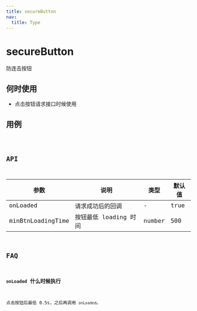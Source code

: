 ```yaml
---
title: secureButton
nav:
  title: Type
---
```


# secureButton

防连击按钮

## 何时使用

- 点击按钮请求接口时候使用

## 用例

<code src="./demo/secureButton.tsx" />

## API

| 参数              | 说明                  | 类型   | 默认值 |
| ----------------- | --------------------- | ------ | ------ |
| onLoaded          | 请求成功后的回调      | -      | true   |
| minBtnLoadingTime | 按钮最低 loading 时间 | number | 500    |

## FAQ

### `onLoaded` 什么时候执行

点击按钮后最低 0.5s，之后再调用 `onLoaded`。
